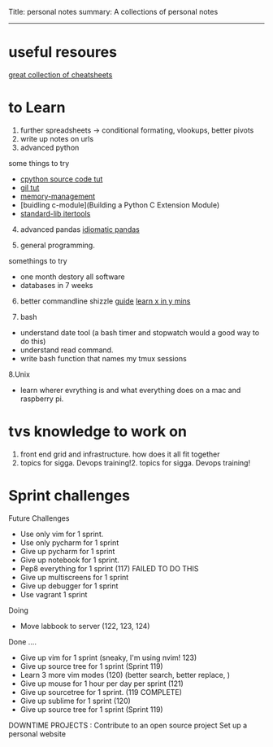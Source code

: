 Title: personal notes
summary: A collections of personal notes
- - - 

# useful resoures
[great collection of cheatsheets](https://devhints.io/go)


# to Learn

1. further spreadsheets -> conditional formating, vlookups, better pivots
2. write up notes on urls
3. advanced python 

some things to try
 
- [cpython source code tut](https://realpython.com/cpython-source-code-guide/)
- [gil tut](https://realpython.com/python-gil/)
- [memory-management](https://realpython.com/python-memory-management/)
- [buidling c-module](Building a Python C Extension Module)
- [standard-lib itertools](https://realpython.com/python-itertools/)
  
4. advanced pandas
[idiomatic pandas](https://realpython.com/courses/idiomatic-pandas-tricks-features-you-may-not-know/)

5. general programming.

somethings to try 

- one month destory all software
- databases in 7 weeks

6. better commandline shizzle
[guide](http://conqueringthecommandline.com/book/ps)
[learn x in y mins](https://learnxinyminutes.com/docs/erlang/)

7. bash

- understand date tool (a bash timer and stopwatch would a good way to do this)
- understand read command.
- write bash function that names my tmux sessions

8.Unix
- learn wherer evrything is and what everything does on a mac and raspberry pi.

# tvs knowledge to work on
1. front end grid and infrastructure. how does it all fit together
2. topics for sigga. Devops training!2. topics for sigga. Devops training! 



# Sprint challenges

 Future Challenges

- Use only vim for 1 sprint.
- Use only pycharm for 1 sprint
- Give up pycharm for 1 sprint 
- Give up notebook for 1 sprint.
- Pep8 everything for 1 sprint (117) FAILED TO DO THIS
- Give up multiscreens for 1 sprint
- Give up debugger for 1 sprint
- Use vagrant 1 sprint



Doing

- Move labbook to server (122, 123, 124)

Done ….

- Give up vim for 1 sprint (sneaky, I'm using nvim! 123) 
- Give up source tree for 1 sprint (Sprint 119)
- Learn 3 more vim modes (120) (better search, better replace, )
- Give up mouse for 1 hour per day per sprint (121)
- Give up sourcetree for 1 sprint. (119 COMPLETE)
- Give up sublime for 1 sprint (120)
- Give up source tree for 1 sprint (Sprint 119)


DOWNTIME PROJECTS :
Contribute to an open source project
Set up a personal website 


